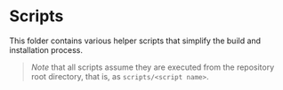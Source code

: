 # Scripts

This folder contains various helper scripts that simplify the build and 
installation process.

> *Note* that all scripts assume they are executed from the repository root
> directory, that is, as `scripts/<script name>`.
